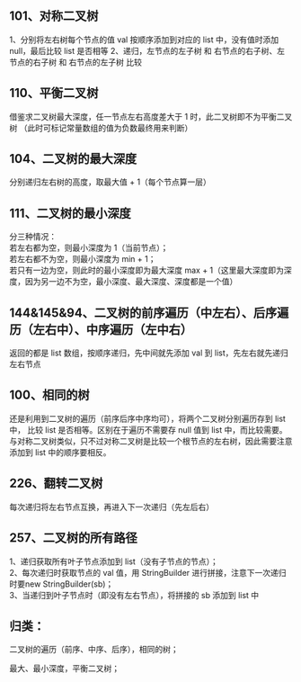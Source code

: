 ## 101、对称二叉树

1、分别将左右树每个节点的值 val 按顺序添加到对应的 list 中，没有值时添加 null，最后比较 list 是否相等
2、递归，左节点的左子树 和 右节点的右子树、左节点的右子树 和 右节点的左子树 比较

## 110、平衡二叉树

借鉴求二叉树最大深度，任一节点左右高度差大于 1 时，此二叉树即不为平衡二叉树
（此时可标记常量数组的值为负数最终用来判断）

## 104、二叉树的最大深度

分别递归左右树的高度，取最大值 + 1（每个节点算一层）

## 111、二叉树的最小深度

分三种情况：  
若左右都为空，则最小深度为 1（当前节点）；  
若左右都不为空，则最小深度为 min + 1；  
若只有一边为空，则此时的最小深度即为最大深度 max + 1（这里最大深度即为深度，因为另一边不为空，最小深度、最大深度、深度都是一个值）

## 144&145&94、二叉树的前序遍历（中左右）、后序遍历（左右中）、中序遍历（左中右）
返回的都是 list 数组，按顺序递归，先中间就先添加 val 到 list，先左右就先递归左右节点

## 100、相同的树
还是利用到二叉树的遍历（前序后序中序均可），将两个二叉树分别遍历存到 list 中，
比较 list 是否相等。区别在于遍历不需要存 null 值到 list 中，而比较需要。
与对称二叉树类似，只不过对称二叉树是比较一个根节点的左右树，因此需要注意添加到
list 中的顺序要相反。

## 226、翻转二叉树
每次递归将左右节点互换，再进入下一次递归（先左后右）

## 257、二叉树的所有路径
1、递归获取所有叶子节点添加到 list（没有子节点的节点）；   
2、每次递归时获取节点的 val 值，用 StringBuilder 进行拼接，注意下一次递归时要new StringBuilder(sb)；  
3、当递归到叶子节点时（即没有左右节点），将拼接的 sb 添加到 list 中

## 归类：
二叉树的遍历（前序、中序、后序），相同的树；

最大、最小深度，平衡二叉树；

